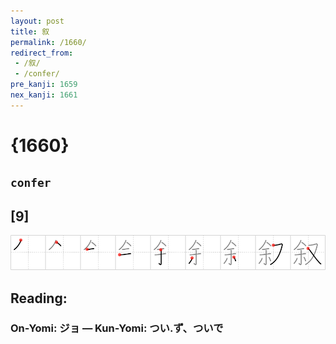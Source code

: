 ```yaml
---
layout: post
title: 叙
permalink: /1660/
redirect_from:
 - /叙/
 - /confer/
pre_kanji: 1659
nex_kanji: 1661
---
```


# {1660}

## `confer`

## [9]

<div class="stroke"><img src="../images/E58F99.png" /></div>

## Reading:

### On-Yomi: ジョ &mdash; Kun-Yomi: つい.ず、ついで
